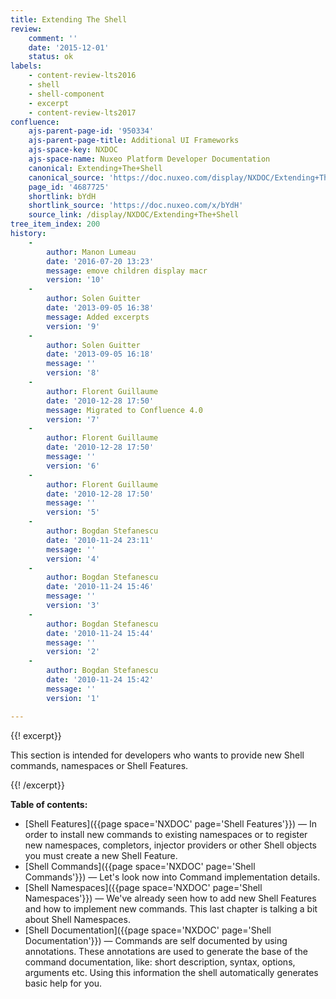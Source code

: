 ```yaml
---
title: Extending The Shell
review:
    comment: ''
    date: '2015-12-01'
    status: ok
labels:
    - content-review-lts2016
    - shell
    - shell-component
    - excerpt
    - content-review-lts2017
confluence:
    ajs-parent-page-id: '950334'
    ajs-parent-page-title: Additional UI Frameworks
    ajs-space-key: NXDOC
    ajs-space-name: Nuxeo Platform Developer Documentation
    canonical: Extending+The+Shell
    canonical_source: 'https://doc.nuxeo.com/display/NXDOC/Extending+The+Shell'
    page_id: '4687725'
    shortlink: bYdH
    shortlink_source: 'https://doc.nuxeo.com/x/bYdH'
    source_link: /display/NXDOC/Extending+The+Shell
tree_item_index: 200
history:
    - 
        author: Manon Lumeau
        date: '2016-07-20 13:23'
        message: emove children display macr
        version: '10'
    - 
        author: Solen Guitter
        date: '2013-09-05 16:38'
        message: Added excerpts
        version: '9'
    - 
        author: Solen Guitter
        date: '2013-09-05 16:18'
        message: ''
        version: '8'
    - 
        author: Florent Guillaume
        date: '2010-12-28 17:50'
        message: Migrated to Confluence 4.0
        version: '7'
    - 
        author: Florent Guillaume
        date: '2010-12-28 17:50'
        message: ''
        version: '6'
    - 
        author: Florent Guillaume
        date: '2010-12-28 17:50'
        message: ''
        version: '5'
    - 
        author: Bogdan Stefanescu
        date: '2010-11-24 23:11'
        message: ''
        version: '4'
    - 
        author: Bogdan Stefanescu
        date: '2010-11-24 15:46'
        message: ''
        version: '3'
    - 
        author: Bogdan Stefanescu
        date: '2010-11-24 15:44'
        message: ''
        version: '2'
    - 
        author: Bogdan Stefanescu
        date: '2010-11-24 15:42'
        message: ''
        version: '1'

---
```

{{! excerpt}}

This section is intended for developers who wants to provide new Shell commands, namespaces or Shell Features.

{{! /excerpt}}

**Table of contents:**

*   [Shell Features]({{page space='NXDOC' page='Shell Features'}})&nbsp;&mdash;&nbsp;<span class="smalltext">In order to install new commands to existing namespaces or to register new namespaces, completors, injector providers or other Shell objects you must create a new Shell Feature.</span>
*   [Shell Commands]({{page space='NXDOC' page='Shell Commands'}})&nbsp;&mdash;&nbsp;<span class="smalltext">Let's look now into Command implementation details.</span>
*   [Shell Namespaces]({{page space='NXDOC' page='Shell Namespaces'}})&nbsp;&mdash;&nbsp;<span class="smalltext">We've already seen how to add new Shell Features and how to implement new commands. This last chapter is talking a bit about Shell Namespaces.</span>
*   [Shell Documentation]({{page space='NXDOC' page='Shell Documentation'}})&nbsp;&mdash;&nbsp;<span class="smalltext">Commands are self documented by using annotations. These annotations are used to generate the base of the command documentation, like: short description, syntax, options, arguments etc. Using this information the shell automatically generates basic help for you.</span>
